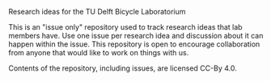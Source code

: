 Research ideas for the TU Delft Bicycle Laboratorium

This is an "issue only" repository used to track research ideas that lab
members have. Use one issue per research idea and discussion about it can
happen within the issue. This repository is open to encourage collaboration
from anyone that would like to work on things with us.

Contents of the repository, including issues, are licensed CC-By 4.0.
